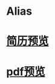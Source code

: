 # Alias

# [简历预览]( https://wanggege919.github.io/my-resume/dist/index.html)

# [pdf预览]( https://wanggege919.github.io/my-resume/pdf/pdf.html)
